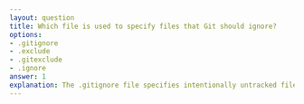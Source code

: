 ```yaml
---
layout: question
title: Which file is used to specify files that Git should ignore?
options:
- .gitignore
- .exclude
- .gitexclude
- .ignore
answer: 1
explanation: The .gitignore file specifies intentionally untracked files that Git should ignore. It contains patterns matching files and directories that should not be tracked by version control.
---
```


